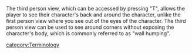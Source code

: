 The third person view, which can be accessed by pressing "T", allows the
player to see their character's back and around the character, unlike
the first person view where you see out of the eyes of the character.
The third person view can be used to see around corners without exposing
the character's body, which is commonly referred to as "wall humping".

[category:Terminology](category:Terminology "wikilink")